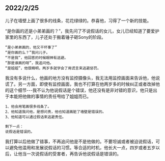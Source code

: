
## 2022/2/25

儿子在墙壁上画了很多的线条，花花绿绿的。恭喜他，习得了一个新的技能。

“是你画的还是小弟弟画的？”，我先问了不说假话的女儿，女儿已经知道了要爱护家里的东西了，儿子还处于搬着锤子砸Sony的阶段。
```
“是小弟弟画的，他又干坏事了”
“是你画的么？”我问儿子。
“不是我”，他回答的时候眼神有逃避。
“那是谁画的呀”，我追问他。
“是姐姐”，他很精明，两岁多就学会了用谎言来逃避惩罚。
```
我没有多说什么，他画的地方没有监控摄像头，我无法用监控画面来告诉他，他说谎了。另一方面，即使有监控画面，我也不打算在他两岁多的时候纠正或者改掉他的这个细节---我不认为他说假话是个错误，他还没有是非对错的意识，他只是出于本能把他做的事情的责任甩给了姐姐而已。
```
1、他会用笔画很多线条了。
2、他知道我问他，是想问责，他也知道画脏了墙壁是错误的。
3、他知道可以通过假话来逃避责任。

剩下一点：
说假话是错误的。
```
我打算以后他做了错事，不再追问他是不是他做的。不要坦诚或者被迫说假话，可以避免他滥用和发展说假话的习惯。等合适的时机，他长大一点，四岁或者五岁以后，让他当一次说假话的受害者，再告诉他说假话是错误的。



